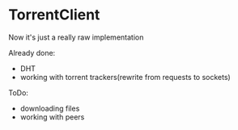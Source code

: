 # TorrentClient

Now it's just a really raw implementation

Already done:
  * DHT
  * working with torrent trackers(rewrite from requests to sockets)
  
ToDo:
  * downloading files
  * working with peers
